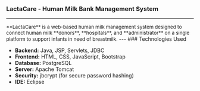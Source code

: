 ### LactaCare - Human Milk Bank Management System
---
<span style="font-size: small">
**LactaCare** is a web-based human milk management system designed to connect human milk **donors**, **hospitals**, and **administrator** on a single platform to support infants in need of breastmilk.</span>
---
### Technologies Used

- **Backend:** Java, JSP, Servlets, JDBC
- **Frontend:** HTML, CSS, JavaScript, Bootstrap
- **Database:** PostgreSQL
- **Server:** Apache Tomcat
- **Security:** jbcrypt (for secure password hashing)
- **IDE:** Eclipse



